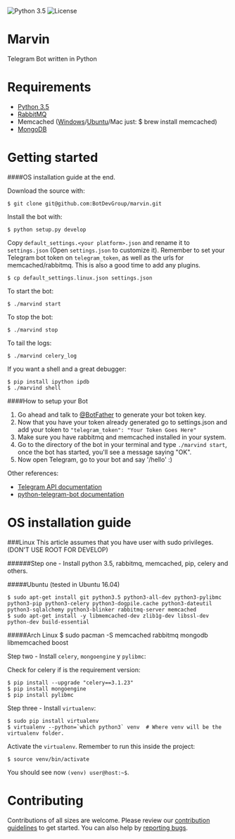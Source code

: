 ![Python 3.5](https://img.shields.io/badge/python-3.5-blue.svg) ![License](https://img.shields.io/github/license/mashape/apistatus.svg)
# Marvin
Telegram Bot written in Python

# Requirements

- [Python 3.5](https://www.python.org/downloads/release/python-352/)
- [RabbitMQ](https://www.rabbitmq.com/download.html)
- Memcached ([Windows](https://commaster.net/content/installing-memcached-windows)/[Ubuntu](https://memcached.org/downloads)/Mac just: $ brew install memcached)
- [MongoDB](https://www.mongodb.com/download-center#community)

# Getting started

####OS installation guide at the end.

Download the source with:

    $ git clone git@github.com:BotDevGroup/marvin.git

Install the bot with:

    $ python setup.py develop
    
Copy `default_settings.<your platform>.json` and rename it to `settings.json` (Open `settings.json` to customize it).
Remember to set your Telegram bot token on `telegram_token`, as well as the urls for memcached/rabbitmq.
This is also a good time to add any plugins.

    $ cp default_settings.linux.json settings.json
    
To start the bot:

    $ ./marvind start
    
To stop the bot:

    $ ./marvind stop
    
To tail the logs:

    $ ./marvind celery_log

If you want a shell and a great debugger:
    
    $ pip install ipython ipdb
    $ ./marvind shell


####How to setup your Bot

1. Go ahead and talk to [@BotFather](https://telegram.me/BotFather) to generate your bot token key.
2. Now that you have your token already generated go to settings.json and add your token to `"telegram_token": "Your Token Goes Here"`
3. Make sure you have rabbitmq and memcached installed in your system. 
4. Go to the directory of the bot in your terminal and type `./marvind start`, once the bot has started, you'll see a message saying "OK". 
5. Now open Telegram, go to your bot and say '/hello' :)



Other references:
- [Telegram API documentation](https://core.telegram.org/bots/api)
- [python-telegram-bot documentation](https://pythonhosted.org/python-telegram-bot/)

# OS installation guide

###Linux 
This article assumes that you have user with sudo privileges. (DON'T USE ROOT FOR DEVELOP)

######Step one - Install python 3.5, rabbitmq, memcached, pip, celery and others.

#####Ubuntu 
(tested in Ubuntu 16.04)

	$ sudo apt-get install git python3.5 python3-all-dev python3-pylibmc python3-pip python3-celery python3-dogpile.cache python3-dateutil python3-sqlalchemy python3-blinker rabbitmq-server memcached 
	$ sudo apt-get install -y libmemcached-dev zlib1g-dev libssl-dev python-dev build-essential

#####Arch Linux
    $ sudo pacman -S memcached rabbitmq mongodb libmemcached boost

Step two - Install `celery`, `mongoengine` y `pylibmc`:

Check for celery if is the requirement version:

	$ pip install --upgrade "celery==3.1.23"
	$ pip install mongoengine
	$ pip install pylibmc

Step three - Install `virtualenv`:

	$ sudo pip install virtualenv
	$ virtualenv --python=`which python3` venv	# Where venv will be the virtualenv folder.
	
Activate the `virtualenv`. Remember to run this inside the project:

	$ source venv/bin/activate

You should see now `(venv) user@host:~$`.



# Contributing

Contributions of all sizes are welcome. Please review our [contribution guidelines](https://github.com/BotDevGroup/python-telegram-bot/blob/master/CONTRIBUTING.md) to get started. You can also help by [reporting bugs](https://github.com/BotDevGroup/python-telegram-bot/issues/new).
